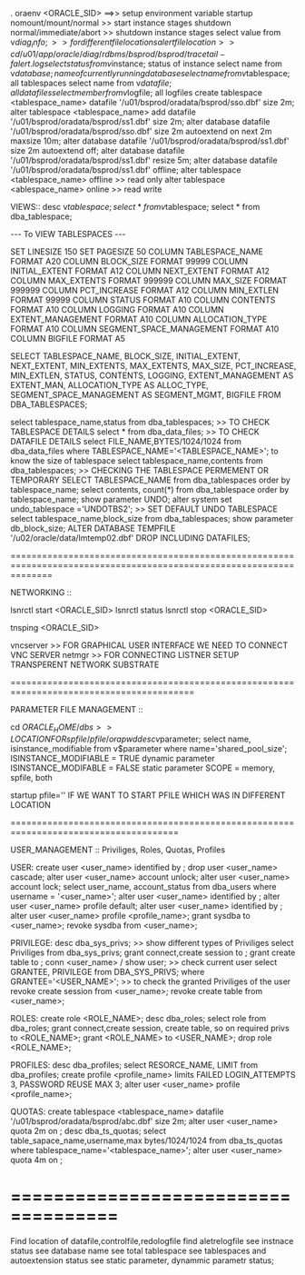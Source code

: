 . oraenv <ORACLE_SID> ==>> setup environment variable
startup nomount/mount/normal >> start instance stages
shutdown normal/immediate/abort >> shutdown instance stages
select value from v$diag_info; >> for different file locations
alertfile location >> cd /u01/app/oracle/diag/rdbms/bsprod/bsprod/trace
tail -f alert.log
select status from v$instance; status of instance
select name from v$database;  name of currently running database
select name from v$tablespace; all tablespaces
select name from v$datafile; all datafiles
select member from v$logfile; all logfiles
create tablespace <tablespace_name> datafile '/u01/bsprod/oradata/bsprod/sso.dbf' size 2m;
alter tablespace <tablespace_name> add datafile '/u01/bsprod/oradata/bsprod/ss1.dbf' size 2m;
alter database datafile '/u01/bsprod/oradata/bsprod/sso.dbf' size 2m autoextend on next 2m maxsize 10m;
alter database datafile '/u01/bsprod/oradata/bsprod/ss1.dbf' size 2m autoextend off;
alter database datafile '/u01/bsprod/oradata/bsprod/ss1.dbf' resize 5m;
alter database datafile '/u01/bsprod/oradata/bsprod/ss1.dbf' offline;
alter tablespace <tablespace_name> offline >> read only
alter tablespace <ablespace_name> online >> read write

VIEWS::
desc v$tablespace;
select * from v$tablespace;
select * from dba_tablespace;

--- To VIEW TABLESPACES ---

SET LINESIZE 150
SET PAGESIZE 50
COLUMN TABLESPACE_NAME FORMAT A20
COLUMN BLOCK_SIZE FORMAT 99999
COLUMN INITIAL_EXTENT FORMAT A12
COLUMN NEXT_EXTENT FORMAT A12
COLUMN MAX_EXTENTS FORMAT 999999
COLUMN MAX_SIZE FORMAT 999999
COLUMN PCT_INCREASE FORMAT A12
COLUMN MIN_EXTLEN FORMAT 99999
COLUMN STATUS FORMAT A10
COLUMN CONTENTS FORMAT A10
COLUMN LOGGING FORMAT A10
COLUMN EXTENT_MANAGEMENT FORMAT A10
COLUMN ALLOCATION_TYPE FORMAT A10
COLUMN SEGMENT_SPACE_MANAGEMENT FORMAT A10
COLUMN BIGFILE FORMAT A5

SELECT 
    TABLESPACE_NAME, BLOCK_SIZE, INITIAL_EXTENT, NEXT_EXTENT, MIN_EXTENTS, MAX_EXTENTS, MAX_SIZE, PCT_INCREASE, MIN_EXTLEN, STATUS, CONTENTS,
    LOGGING, EXTENT_MANAGEMENT AS EXTENT_MAN, ALLOCATION_TYPE AS ALLOC_TYPE, SEGMENT_SPACE_MANAGEMENT AS SEGMENT_MGMT, BIGFILE
FROM DBA_TABLESPACES;

select tablespace_name,status from dba_tablespaces; >> TO CHECK TABLESPACE DETAILS
select * from dba_data_files;  >> TO CHECK DATAFILE DETAILS
select FILE_NAME,BYTES/1024/1024 from dba_data_files where TABLESPACE_NAME='<TABLESPACE_NAME>'; to know the size of tablespace
select tablespace_name,contents from dba_tablespaces; >> CHECKING THE TABLESPACE PERMEMENT OR TEMPORARY
SELECT TABLESPACE_NAME from dba_tablespaces order by tablespace_name;
select contents, count(*) from dba_tablespace order by tablespace_name;
show parameter UNDO;
alter system set undo_tablespace ='UNDOTBS2'; >> SET DEFAULT UNDO TABLESPACE
select tablespace_name,block_size from dba_tablespaces;
show parameter db_block_size;
ALTER DATABASE TEMPFILE '/u02/oracle/data/lmtemp02.dbf' DROP INCLUDING DATAFILES;

====================================================================================================================

NETWORKING ::

lsnrctl start <ORACLE_SID>
lsnrctl status 
lsnrctl stop <ORACLE_SID>

tnsping <ORACLE_SID>

vncserver >> FOR GRAPHICAL USER INTERFACE WE NEED TO CONNECT VNC SERVER
netmgr >> FOR CONNECTING LISTNER SETUP
TRANSPERENT NETWORK SUBSTRATE

=========================================================================================

PARAMETER FILE MANAGEMENT ::

cd $ORACLE_HOME/dbs >>  LOCATION FOR spfile/pfile/orapwd
desc v$parameter;
select name, isinstance_modifiable from v$parameter where name='shared_pool_size';
ISINSTANCE_MODIFIABLE = TRUE dynamic parameter
ISINSTANCE_MODIFABLE = FALSE static parameter 
SCOPE = memory, spfile, both

startup pfile='<location of pfile>' IF WE WANT TO START PFILE WHICH WAS IN DIFFERENT LOCATION

======================================================================================

USER_MANAGEMENT ::
 Priviliges, Roles, Quotas, Profiles

USER:
create user <user_name> identified by <password>; 
drop user <user_name> cascade;
alter user <user_name> account unlock;
alter user <user_name> account lock;
select user_name, account_status from dba_users where username = '<user_name>';
alter user <user_name> identified by <password>;
alter user <user_name> profile default;
alter user <user_name> identified by <password>;
alter user <user_name> profile <profile_name>;
grant sysdba to <user_name>;
revoke sysdba from <user_name>;

PRIVILEGE:
desc dba_sys_privs; >> show different types of Priviliges
select Priviliges from dba_sys_privs;
grant connect,create session to <user>; 
grant create table to <user>;
conn <user_name> / <password>
show user; >> check current user
select GRANTEE, PRIVILEGE from DBA_SYS_PRIVS; where GRANTEE='<USER_NAME>';  >> to check the granted Priviliges of the user
revoke create session from <user_name>;
revoke create table from <user_name>;

ROLES:
create role <ROLE_NAME>;
desc dba_roles;
select role from dba_roles;
grant connect,create session, create table, so on required privs to <ROLE_NAME>;
grant <ROLE_NAME> to <USER_NAME>;
drop role <ROLE_NAME>;

PROFILES:
desc dba_profiles;
select RESORCE_NAME, LIMIT from dba_profiles;
create profile <profile_name> limits  FAILED LOGIN_ATTEMPTS 3, PASSWORD REUSE MAX 3;
alter user <user_name> profile <profile_name>;

QUOTAS:
create tablespace <tablespace_name> datafile '/u01/bsprod/oradata/bsprod/abc.dbf' size 2m;
alter user <user_name> quota 2m on <datafile>;
desc dba_ts_quotas;
select table_sapace_name,username,max bytes/1024/1024 from dba_ts_quotas where tablespace_name='<tablespace_name>';
alter user <user_name> quota 4m on <tablespace>;

====================================
==========================================


Find location of datafile,controlfile,redologfile
find aletrelogfile
see instnace status
see database name
see total tablespace
see tablespaces and autoextension status
see static parameter, dynammic parametr status;